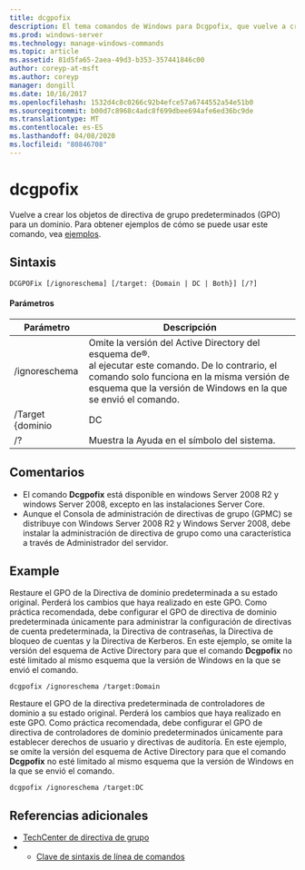 ```yaml
---
title: dcgpofix
description: El tema comandos de Windows para Dcgpofix, que vuelve a crear los objetos de directiva de grupo predeterminados (GPO) para un dominio.
ms.prod: windows-server
ms.technology: manage-windows-commands
ms.topic: article
ms.assetid: 81d5fa65-2aea-49d3-b353-357441846c00
author: coreyp-at-msft
ms.author: coreyp
manager: dongill
ms.date: 10/16/2017
ms.openlocfilehash: 1532d4c8c0266c92b4efce57a6744552a54e51b0
ms.sourcegitcommit: b00d7c8968c4adc8f699dbee694afe6ed36bc9de
ms.translationtype: MT
ms.contentlocale: es-ES
ms.lasthandoff: 04/08/2020
ms.locfileid: "80846708"
---
```

# <a name="dcgpofix"></a>dcgpofix

Vuelve a crear los objetos de directiva de grupo predeterminados (GPO) para un dominio. Para obtener ejemplos de cómo se puede usar este comando, vea [ejemplos](#BKMK_Examples).

## <a name="syntax"></a>Sintaxis

```
DCGPOFix [/ignoreschema] [/target: {Domain | DC | Both}] [/?]
```

#### <a name="parameters"></a>Parámetros

|    Parámetro    |                                                                                                 Descripción                                                                                                 |
|-----------------|-------------------------------------------------------------------------------------------------------------------------------------------------------------------------------------------------------------|
|  /ignoreschema  | Omite la versión del Active Directory del esquema de®.</br>al ejecutar este comando. De lo contrario, el comando solo funciona en la misma versión de esquema que la versión de Windows en la que se envió el comando. |
| /Target {dominio |                                                                                                     DC                                                                                                      |
|       /?        |                                                                                    Muestra la Ayuda en el símbolo del sistema.                                                                                     |

## <a name="remarks"></a>Comentarios

-   El comando **Dcgpofix** está disponible en windows Server 2008 R2 y windows Server 2008, excepto en las instalaciones Server Core.
-   Aunque el Consola de administración de directivas de grupo (GPMC) se distribuye con Windows Server 2008 R2 y Windows Server 2008, debe instalar la administración de directiva de grupo como una característica a través de Administrador del servidor.

## <a name="examples"></a><a name=BKMK_Examples></a>Example

Restaure el GPO de la Directiva de dominio predeterminada a su estado original. Perderá los cambios que haya realizado en este GPO. Como práctica recomendada, debe configurar el GPO de directiva de dominio predeterminada únicamente para administrar la configuración de directivas de cuenta predeterminada, la Directiva de contraseñas, la Directiva de bloqueo de cuentas y la Directiva de Kerberos. En este ejemplo, se omite la versión del esquema de Active Directory para que el comando **Dcgpofix** no esté limitado al mismo esquema que la versión de Windows en la que se envió el comando.
```
dcgpofix /ignoreschema /target:Domain
```
Restaure el GPO de la directiva predeterminada de controladores de dominio a su estado original. Perderá los cambios que haya realizado en este GPO. Como práctica recomendada, debe configurar el GPO de directiva de controladores de dominio predeterminados únicamente para establecer derechos de usuario y directivas de auditoría. En este ejemplo, se omite la versión del esquema de Active Directory para que el comando **Dcgpofix** no esté limitado al mismo esquema que la versión de Windows en la que se envió el comando.
```
dcgpofix /ignoreschema /target:DC
```

## <a name="additional-references"></a>Referencias adicionales

-   [TechCenter de directiva de grupo](https://go.microsoft.com/fwlink/?LinkID=145531)
-   - [Clave de sintaxis de línea de comandos](command-line-syntax-key.md)
